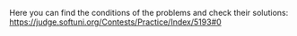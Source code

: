 Here you can find the conditions of the problems and check their solutions: https://judge.softuni.org/Contests/Practice/Index/5193#0